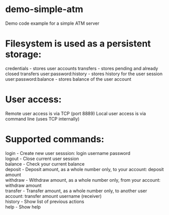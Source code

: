 # demo-simple-atm
Demo code example for a simple ATM server

# Filesystem is used as a persistent storage:
credentials           - stores user accounts
transfers             - stores pending and already closed transfers
user:password:history - stores history for the user session
user:password:balance - stores balance of the user account

# User access:
Remote user access is via TCP (port 8889)
Local user access is via command line (uses TCP internally)

# Supported commands:
login     - Create new user sesssion: login username password \
logout    - Close current user session \
balance   - Check your current balance \
deposit   - Deposit amount, as a whole number only, to your account: deposit amount \
withdraw  - Withdraw amount, as a whole number only, from your account: withdraw amount \
transfer  - Transfer amount, as a whole number only, to another user account: transfer amount username (receiver) \
history   - Show list of previous actions \
help      - Show help
